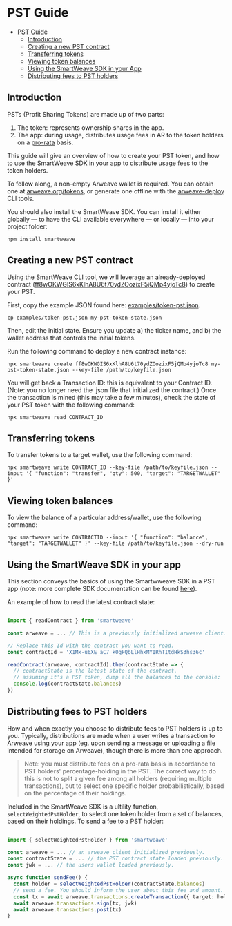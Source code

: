 # PST Guide

- [PST Guide](#pst-guide)
  - [Introduction](#introduction)
  - [Creating a new PST contract](#creating-a-new-pst-contract)
  - [Transferring tokens](#transferring-tokens)
  - [Viewing token balances](#viewing-token-balances)
  - [Using the SmartWeave SDK in your App](#using-the-smartweave-sdk-in-your-app)
  - [Distributing fees to PST holders](#distributing-fees-to-pst-holders)

## Introduction

PSTs (Profit Sharing Tokens) are made up of two parts:

1. The token: represents ownership shares in the app.
2. The app: during usage, distributes usage fees in AR to the token holders on a [pro-rata](https://en.wikipedia.org/wiki/Pro_rata) basis.

This guide will give an overview of how to create your PST token, and how to use the SmartWeave SDK in your app to distribute usage fees to the token holders.

To follow along, a non-empty Arweave wallet is required. You can obtain one at [arweave.org/tokens](https://arweave.org/tokens), or generate one offline with the [arweave-deploy](https://github.com/ArweaveTeam/arweave-deploy#arweave-deploy) CLI tools.

You should also install the SmartWeave SDK. You can install it either globally — to have the CLI available everywhere — or locally — into your project folder:

```
npm install smartweave
```

## Creating a new PST contract

Using the SmartWeave CLI tool, we will leverage an already-deployed contract ([ff8wOKWGIS6xKlhA8U6t70ydZOozixF5jQMp4yjoTc8](https://arweave.net/ff8wOKWGIS6xKlhA8U6t70ydZOozixF5jQMp4yjoTc8)) to create your PST.

First, copy the example JSON found here: [examples/token-pst.json](examples/token-pst.json).

`cp examples/token-pst.json my-pst-token-state.json`

Then, edit the initial state. Ensure you update a) the ticker name, and b) the wallet address that controls the initial tokens.

Run the following command to deploy a new contract instance:

`npx smartweave create ff8wOKWGIS6xKlhA8U6t70ydZOozixF5jQMp4yjoTc8 my-pst-token-state.json --key-file /path/to/keyfile.json`

You will get back a Transaction ID: this is equivalent to your Contract ID. (Note: you no longer need the .json file that initialized the contract.) Once the transaction is mined (this may take a few minutes), check the state of your PST token with the following command:

`npx smartweave read CONTRACT_ID`

## Transferring tokens 

To transfer tokens to a target wallet, use the following command:

`npx smartweave write CONTRACT_ID --key-file /path/to/keyfile.json --input '{ "function": "transfer", "qty": 500, "target": "TARGETWALLET" }'`

## Viewing token balances

To view the balance of a particular address/wallet, use the following command:

`npx smartweave write CONTRACTID --input '{ "function": "balance", "target": "TARGETWALLET" }' --key-file /path/to/keyfile.json --dry-run`

## Using the SmartWeave SDK in your app

This section conveys the basics of using the Smartwweave SDK in a PST app (note: more complete SDK documentation can be found [here](SDK.md)).

An example of how to read the latest contract state:

```typescript

import { readContract } from 'smartweave'

const arweave = ... // This is a previously initialized arweave client.

// Replace this Id with the contract you want to read.
const contractId = 'X1Mx-u6XE_aC7_k0gFQbLlHhxMYIRhTItdHkS3hs36c'

readContract(arweave, contractId).then(contractState => {
  // contractState is the latest state of the contract.
  // assuming it's a PST token, dump all the balances to the console:
  console.log(contractState.balances)
})
```

## Distributing fees to PST holders

How and when exactly you choose to distribute fees to PST holders is up to you. Typically, distributions are made when a user writes a transaction to Arweave using your app (eg. upon sending a message or uploading a file intended for storage on Arweave), though there is more than one approach.

> Note: you must distribute fees on a pro-rata basis in accordance to PST holders' percentage-holding in the PST. The correct way to do this is not to split a given fee among all holders (requiring multiple transactions), but to select one specific holder probabilistically, based on the percentage of their holdings.

Included in the SmartWeave SDK is a ultility function, `selectWeightedPstHolder`, to select one token holder from a set of balances, based on their holdings. To send a fee to a PST holder:

```typescript

import { selectWeightedPstHolder } from 'smartweave'

const arweave = ... // an arweave client initialized previously.
const contractState = ... // the PST contract state loaded previously.
const jwk = ... // the users wallet loaded previously.

async function sendFee() {
  const holder = selectWeightedPstHolder(contractState.balances)
  // send a fee. You should inform the user about this fee and amount.
  const tx = await arweave.transactions.createTransaction({ target: holder, quantity: 0.1 }, jwk)
  await arweave.transactions.sign(tx, jwk)
  await arweave.transactions.post(tx)
}
```
